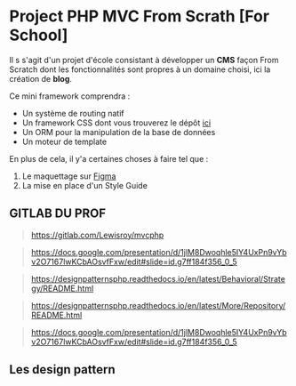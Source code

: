 # Project PHP MVC From Scrath [For School]

Il s s'agit d'un projet d'école consistant à développer un **CMS** façon From Scratch dont les fonctionnalités sont propres à un domaine choisi, ici la création de **blog**.

Ce mini framework comprendra :
* Un système de routing natif
* Un framework CSS dont vous trouverez le dépôt [ici](https://)
* Un ORM pour la manipulation de la base de données
* Un moteur de template

En plus de cela, il y'a certaines choses à faire tel que : 
1. Le maquettage sur [Figma](https://www.figma.com/file/MxVaSpJLmtZTrp491bfKQe/cms-project?node-id=0%3A1)
2. La mise en place d'un Style Guide

## GITLAB DU PROF
> https://gitlab.com/Lewisroy/mvcphp

> https://docs.google.com/presentation/d/1jlM8Dwoqhle5IY4UxPn9vYbv2O7167lwKCbAOsvfFxw/edit#slide=id.g7ff184f356_0_5

> https://designpatternsphp.readthedocs.io/en/latest/Behavioral/Strategy/README.html

> https://designpatternsphp.readthedocs.io/en/latest/More/Repository/README.html

> https://docs.google.com/presentation/d/1jlM8Dwoqhle5IY4UxPn9vYbv2O7167lwKCbAOsvfFxw/edit#slide=id.g7ff184f356_0_5

## Les design pattern 